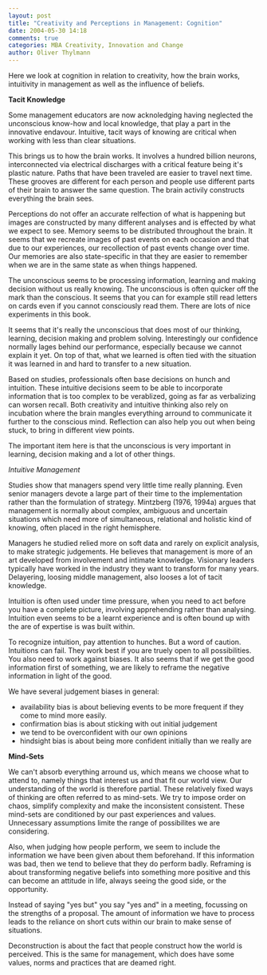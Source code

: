 ```yaml
---
layout: post
title: "Creativity and Perceptions in Management: Cognition"
date: 2004-05-30 14:18
comments: true
categories: MBA Creativity, Innovation and Change
author: Oliver Thylmann
---
```



Here we look at cognition in relation to creativity, how the brain works, intuitivity in management as well as the influence of beliefs.





**Tacit Knowledge**

Some management educators are now acknoledging having neglected the unconscious know-how and local knowledge, that play a part in the innovative endavour. Intuitive, tacit ways of knowing are critical when working with less than clear situations. 

This brings us to how the brain works. It involves a hundred billion neurons, interconnected via electrical discharges with a critical feature being it's plastic nature. Paths that have been traveled are easier to travel next time. These grooves are different for each person and people use different parts of their brain to answer the same question. The brain activily constructs everything the brain sees. 

Perceptions do not offer an accurate relfection of what is happening but images are constructed by many different analyses and is effected by what we expect to see. Memory seems to be distributed throughout the brain. It seems that we recreate images of past events on each occasion and that due to our experiences, our recollection of past events change over time. Our memories are also state-specific in that they are easier to remember when we are in the same state as when things happened.

The unconscious seems to be processing information, learning and making decision without us really knowing. The unconscious is often quicker off the mark than the conscious. It seems that you can for example still read letters on cards even if you cannot consciously read them. There are lots of nice experiments in this book. 

It seems that it's really the unconscious that does most of our thinking, learning, decision making and problem solving. Interestingly our confidence normally lages behind our performance, especially because we cannot explain it yet. On top of that, what we learned is often tied with the situation it was learned in and hard to transfer to a new situation.

Based on studies, professionals often base decisions on hunch and intuition. These intuitive decisions seem to be able to incorporate information that is too complex to be verablized, going as far as verbalizing can worsen recall. Both creativity and intuitive thinking also rely on incubation where the brain mangles everything arround to communicate it further to the conscious mind. Reflection can also help you out when being stuck, to bring in different view points.

The important item here is that the unconscious is very important in learning, decision making and a lot of other things.

*Intuitive Management*

Studies show that managers spend very little time really planning. Even senior managers devote a large part of their time to the implementation rather than the formulation of strategy. Mintzberg (1976, 1994a) argues that management is normally about complex, ambiguous and uncertain situations which need more of simultaneous, relational and holistic kind of knowing, often placed in the right hemisphere. 

Managers he studied relied more on soft data and rarely on explicit analysis, to make strategic judgements. He believes that management is more of an art developed from involvement and intimate knowledge. Visionary leaders typically have worked in the industry they want to transform for many years. Delayering, loosing middle management, also looses a lot of tacit knowledge.

Intuition is often used under time pressure, when you need to act before you have a complete picture, involving apprehending rather than analysing. Intuition even seems to be a learnt experience and is often bound up with the are of expertise is was built within.

To recognize intuition, pay attention to hunches. But a word of caution. Intuitions can fail. They work best if you are truely open to all possibilities. You also need to work against biases. It also seems that if we get the good information first of something, we are likely to reframe the negative information in light of the good. 

We have several judgement biases in general:
- availability bias is about believing events to be more frequent if they come to mind more easily.
- confirmation bias is about sticking with out initial judgement
- we tend to be overconfident with our own opinions
- hindsight bias is about being more confident initially than we really are

**Mind-Sets**

We can't absorb everything arround us, which means we choose what to attend to, namely things that interest us and that fit our world view. Our understanding of the world is therefore partial. These relatively fixed ways of thinking are often referred to as mind-sets. We try to impose order on chaos, simplify complexity and make the inconsistent consistent. These mind-sets are conditioned by our past experiences and values. Unnecessary assumptions limite the range of possibilites we are considering. 

Also, when judging how people perform, we seem to include the information we have been given about them beforehand. If this information was bad, then we tend to believe that they do perform badly. Reframing is about transforming negative beliefs into something more positive and this can become an attitude in life, always seeing the good side, or the opportunity. 

Instead of saying &quot;yes but&quot; you say &quot;yes and&quot; in a meeting, focussing on the strengths of a proposal. The amount of information we have to process leads to the reliance on short cuts within our brain to make sense of situations. 

Deconstruction is about the fact that people construct how the world is perceived. This is the same for management, which does have some values, norms and practices that are deamed right.


